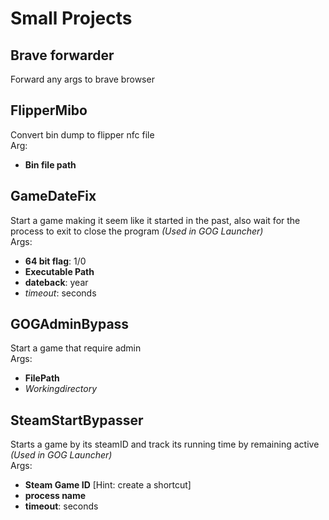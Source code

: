 # Small Projects

## Brave forwarder 
Forward any args to brave browser
## FlipperMibo
Convert bin dump to flipper nfc file \
Arg: 
 - **Bin file path**
## GameDateFix 
Start a game making it seem like it started in the past, also wait for the process to exit to close the program *(Used in GOG Launcher)* \
Args:
 - **64 bit flag**: 1/0
 - **Executable Path**
 - **dateback**: year
 - *timeout*: seconds
## GOGAdminBypass 
Start a game that require admin \
Args:
 - **FilePath**
 - *Workingdirectory*
## SteamStartBypasser 
Starts a game by its steamID and track its running time by remaining active *(Used in GOG Launcher)* \
Args:
 - **Steam Game ID** [Hint: create a shortcut]
 - **process name**
 - **timeout**: seconds
